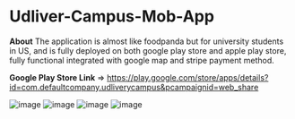 # Udliver-Campus-Mob-App
**About** The application is almost like foodpanda but for university students in US, and is fully deployed on both google play store and apple play store, fully functional integrated with google map and stripe payment method.

**Google Play Store Link** => https://play.google.com/store/apps/details?id=com.defaultcompany.udliverycampus&pcampaignid=web_share

![image](https://github.com/user-attachments/assets/95937085-7a90-48be-877f-a23dd77298df)
![image](https://github.com/user-attachments/assets/85d8e334-c6e4-483c-bbd9-4ada58d5769b)
![image](https://github.com/user-attachments/assets/1b4645be-231a-4e44-9e1b-fde04811ae1c)
![image](https://github.com/user-attachments/assets/7183de6a-875c-4ef5-bdb7-6a7a1812eae6)
